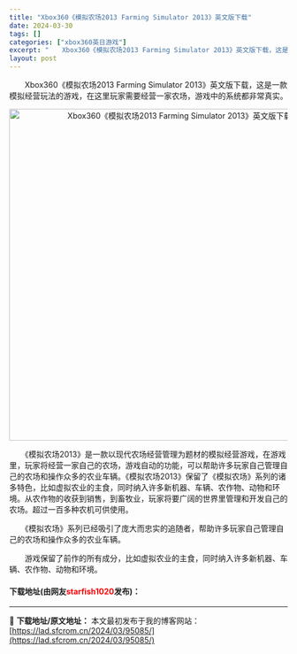 ```yaml
---
title: "Xbox360《模拟农场2013 Farming Simulator 2013》英文版下载"
date: 2024-03-30
tags: []
categories: ["xbox360英日游戏"]
excerpt: "　　Xbox360《模拟农场2013 Farming Simulator 2013》英文版下载，这是一款模拟经营玩法的游戏，在这里玩家需要经营一家农场，游戏中的系统都非常真实。 　　《模拟农场2013》是一款以现代农场经营管理为题材的模拟经营游戏，在游戏里，玩家将经营一家自己的农场，游戏自动的功能，&hellip;"
layout: post
---
```


 <p>　　Xbox360《模拟农场2013 Farming Simulator 2013》英文版下载，这是一款模拟经营玩法的游戏，在这里玩家需要经营一家农场，游戏中的系统都非常真实。</p> <p align="center"><img align="" border="0" src="https://lad.sfcrom.cn/wp-content/uploads/2024/03/20240330_6607dac09f723.webp" width="600" alt="Xbox360《模拟农场2013 Farming Simulator 2013》英文版下载" /></p> <p>　　《模拟农场2013》是一款以现代农场经营管理为题材的模拟经营游戏，在游戏里，玩家将经营一家自己的农场，游戏自动的功能，可以帮助许多玩家自己管理自己的农场和操作众多的农业车辆。《模拟农场2013》保留了《模拟农场》系列的诸多特色，比如虚拟农业的主食，同时纳入许多新机器、车辆、农作物、动物和环境。从农作物的收获到销售，到畜牧业，玩家将要广阔的世界里管理和开发自己的农场。超过一百多种农机可供使用。</p> <p>　　《模拟农场》系列已经吸引了庞大而忠实的追随者，帮助许多玩家自己管理自己的农场和操作众多的农业车辆。</p> <p>　　游戏保留了前作的所有成分，比如虚拟农业的主食，同时纳入许多新机器、车辆、农作物、动物和环境。</p> <p><h4>下载地址(由网友<font color="red">starfish1020</font>发布)：</h4></p> 

---
📖 **下载地址/原文地址：** 本文最初发布于我的博客网站：[https://lad.sfcrom.cn/2024/03/95085/](https://lad.sfcrom.cn/2024/03/95085/)
